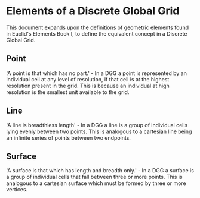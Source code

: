 # Elements of a Discrete Global Grid

This document expands upon the definitions of geometric elements found in
Euclid's Elements Book I, to define the equivalent concept in a Discrete Global
Grid.

## Point

'A point is that which has no part.' - In a DGG a point is represented by an
individual cell at any level of resolution, if that cell is at the highest
resolution present in the grid. This is because an individual at high resolution
is the smallest unit available to the grid.

## Line

'A line is breadthless length' - In a DGG a line is a group of individual cells
lying evenly between two points. This is analogous to a cartesian line being an
infinite series of points between two endpoints.

## Surface

'A surface is that which has length and breadth only.' - In a DGG a surface is a
group of individual cells that fall between three or more points. This is
analogous to a cartesian surface which must be formed by three or more vertices.
